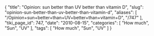 {
    "title": "Opinion: sun better than UV better than vitamin D",
    "slug": "opinion-sun-better-than-uv-better-than-vitamin-d",
    "aliases": [
        "/Opinion+sun+better+than+UV+better+than+vitamin+D",
        "/747"
    ],
    "tiki_page_id": 747,
    "date": "2010-08-15",
    "categories": [
        "How much",
        "Sun",
        "UV"
    ],
    "tags": [
        "How much",
        "Sun",
        "UV"
    ]
}